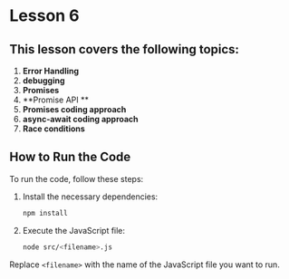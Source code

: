 # Lesson 6

## This lesson covers the following topics:

1. **Error Handling**
2. **debugging**
3. **Promises**
4. **Promise API **
5. **Promises coding approach**
6. **async-await coding approach**
7. **Race conditions**

## How to Run the Code

To run the code, follow these steps:

1. Install the necessary dependencies:

    ```sh
    npm install
    ```

2. Execute the JavaScript file:
    ```sh
    node src/<filename>.js
    ```

Replace `<filename>` with the name of the JavaScript file you want to run.
